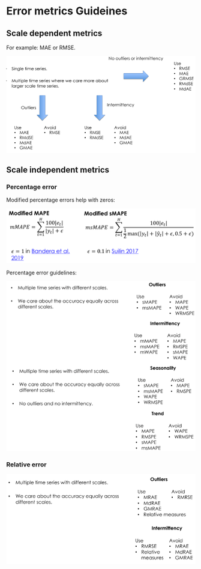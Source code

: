 # Error metrics Guideines 

## Scale dependent metrics

For example: MAE or RMSE.

<div align="center">
<img src="https://github.com/razielar/forecasting_with_ML/blob/main/img/guidelines_scale_dependent.png" alt="logo"></img>
</div>

## Scale independent metrics

### Percentage error

Modified percentage errors help with zeros:

<div align="center">
<img src="https://github.com/razielar/forecasting_with_ML/blob/main/img/modified_mape_smape.png" alt="logo"></img>
</div>

Percentage error guidelines:

<div align="center">
<img src="https://github.com/razielar/forecasting_with_ML/blob/main/img/percentage_error_guidelines.png" alt="logo"></img>
</div>

### Relative error

<div align="center">
<img src="https://github.com/razielar/forecasting_with_ML/blob/main/img/guideline_relative_error.png" alt="logo"></img>
</div>

